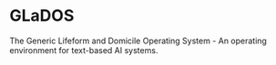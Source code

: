 # GLaDOS
The Generic Lifeform and Domicile Operating System - An operating environment for text-based AI systems.
